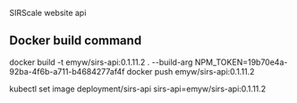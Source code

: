 SIRScale website api

## Docker build command
docker build -t emyw/sirs-api:0.1.11.2 . --build-arg NPM_TOKEN=19b70e4a-92ba-4f6b-a711-b4684277af4f
docker push emyw/sirs-api:0.1.11.2

kubectl set image deployment/sirs-api sirs-api=emyw/sirs-api:0.1.11.2